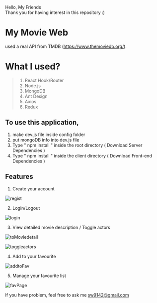 Hello, My Friends  
Thank you for having interest in this repository :)


# My Movie Web

used a real API from TMDB (https://www.themoviedb.org/).

# What I used?
> 1. React Hook/Router
> 2. Node.js
> 3. MongoDB
> 4. Ant Design
> 5. Axios
> 5. Redux


## To use this application, 

1. make dev.js file inside config folder 
2. put mongoDB info into dev.js file 
3. Type  " npm install " inside the root directory  ( Download Server Dependencies ) 
4. Type " npm install " inside the client directory ( Download Front-end Dependencies )


## Features


1. Create your account

![regist](https://user-images.githubusercontent.com/75537119/118620577-98eb4b80-b800-11eb-8b04-ec91a28905ec.gif)

2. Login/Logout


![login](https://user-images.githubusercontent.com/75537119/118620580-9a1c7880-b800-11eb-941a-c355ef2d4636.gif)

3. View detailed movie description / Toggle actors


![toMoviedetail](https://user-images.githubusercontent.com/75537119/118620586-9be63c00-b800-11eb-8b59-e2deb1528276.gif)

![toggleactors](https://user-images.githubusercontent.com/75537119/118620584-9ab50f00-b800-11eb-902e-734b3c1fb3d3.gif)

4. Add to your favourite

![ addtoFav](https://user-images.githubusercontent.com/75537119/118620871-dbad2380-b800-11eb-957b-0644d56390fb.gif)


5. Manage your favourite list

![favPage](https://user-images.githubusercontent.com/75537119/118620574-97218800-b800-11eb-85dc-6bf81fac5b19.gif)






If you have problem, feel free to ask me sw9142@gmail.com



